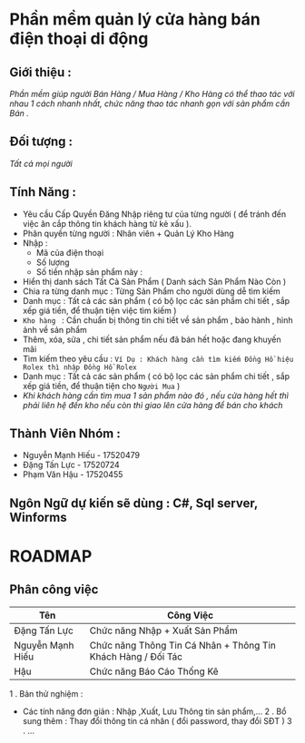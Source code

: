 # Phần mềm quản lý cửa hàng bán điện thoại di động
## Giới thiệu :
*Phần mềm giúp người Bán Hàng / Mua Hàng / Kho Hàng có thể thao tác với nhau 1 cách nhanh nhất, chức năng thao tác nhanh gọn với sản phẩm cần Bán .* 
## Đối tượng : 
*Tất cả mọi người*
## Tính Năng : 
* Yêu cầu Cấp Quyền Đăng Nhập riêng tư của từng người ( để tránh đến việc ăn cắp thông tin khách hàng từ kẻ xấu ).
* Phân quyền từng người : Nhân viên + Quản Lý Kho Hàng 
* Nhập : 
    + Mã của điện thoại
    + Số lượng
    + Số tiền nhập sản phẩm này : 
* Hiển thị danh sách Tất Cả Sản Phẩm ( Danh sách Sản Phẩm Nào Còn )
* Chia ra từng danh mục : Từng Sản Phẩm cho người dùng dễ tìm kiếm
* Danh mục : Tất cả các sản phẩm ( có bộ lọc các sản phẩm chi tiết , sắp xếp giá tiền, để thuận tiện  việc tìm kiếm )
* `Kho hàng ` : Cần chuẩn bị thông tin chi tiết về sản phẩm , bảo hành , hình ảnh về sản phẩm
* Thêm, xóa, sửa , chi tiết sản phẩm nếu đã bán hết hoặc đang khuyến mãi
* Tìm kiếm theo yêu cầu : `Ví Dụ : Khách hàng cần tìm kiếm Đồng Hồ hiệu Rolex thì nhập Đồng Hồ Rolex`
* Danh mục : Tất cả các sản phẩm ( có bộ lọc các sản phẩm chi tiết , sắp xếp giá tiền, để thuận tiện cho `Người Mua` )
* *Khi khách hàng cần tìm mua 1 sản phẩm nào đó , nếu cửa hàng hết thì phải liên hệ đến kho nếu còn thì giao lên cửa hàng để bán cho khách*
## Thành Viên Nhóm : 
+ Nguyễn Mạnh Hiếu - 17520479
+ Đặng Tấn Lực - 17520724
+ Phạm Văn Hậu - 17520455
## Ngôn Ngữ dự kiến sẽ dùng  : C#, Sql server, Winforms
# ROADMAP
## Phân công việc
|Tên  | Công Việc |
|--------------|-------|
| Đặng Tấn Lực | Chức năng Nhập + Xuất Sản Phẩm | 
| Nguyễn Mạnh Hiếu| Chức năng Thông Tin Cá Nhân + Thông Tin Khách Hàng / Đối Tác | 
| Hậu| Chức năng Báo Cáo Thống Kê | 
1 . Bản thử nghiệm : 
* Các tính năng đơn giản : Nhập ,Xuất, Lưu Thông tin sản phẩm,...
2 . Bổ sung thêm : Thay đổi thông tin cá nhân ( đổi password, thay đổi SĐT )
3 . ...
